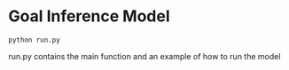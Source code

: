 # Goal Inference Model

`python run.py`

run.py contains the main function and an example of how to run the model
